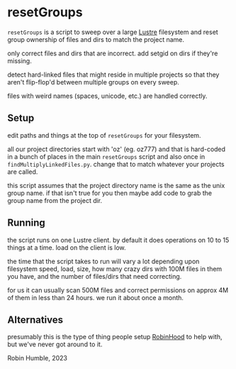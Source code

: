 # resetGroups

`resetGroups` is a script to sweep over a large [Lustre](https://www.lustre.org/) filesystem and reset group ownership of files and dirs to match the project name.

only correct files and dirs that are incorrect. add setgid on dirs if they're missing.

detect hard-linked files that might reside in multiple projects so that they aren't flip-flop'd between multiple groups on every sweep.

files with weird names (spaces, unicode, etc.) are handled correctly.

Setup
-----
edit paths and things at the top of `resetGroups` for your filesystem.

all our project directories start with 'oz' (eg. oz777) and that is hard-coded in a bunch of places in the main `resetGroups` script and also once in `findMultiplyLinkedFiles.py`. change that to match whatever your projects are called.

this script assumes that the project directory name is the same as the unix group name. if that isn't true for you then maybe add code to grab the group name from the project dir.

Running
-------
the script runs on one Lustre client. by default it does operations on 10 to 15 things at a time. load on the client is low.

the time that the script takes to run will vary a lot depending upon filesystem speed, load, size, how many crazy dirs with 100M files in them you have, and the number of files/dirs that need correcting.

for us it can usually scan 500M files and correct permissions on approx 4M of them in less than 24 hours. we run it about once a month.

Alternatives
------------
presumably this is the type of thing people setup [RobinHood](https://github.com/cea-hpc/robinhood/wiki) to help with, but we've never got around to it.


Robin Humble, 2023
